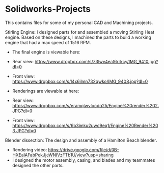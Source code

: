 # Solidworks-Projects
This contains files for some of my personal CAD and Machining projects. 

Stirling Engine: I designed parts for and assembled a moving Stirling Heat engine. Based on these designs, I machined the parts to build a working engine that had a max speed of 1516 RPM. 

- The final engine is viewable here: 
- Rear view: https://www.dropbox.com/s/z3lwv4eat6rrkcy/IMG_9410.jpg?dl=0
- Front view: https://www.dropbox.com/s/l4x6ilmn732qwko/IMG_9408.jpg?dl=0

- Renderings are viewable at here:
- Rear view: https://www.dropbox.com/s/eramqlwvlocdq25/Engine%20render%202.JPG?dl=0
- Front view: https://www.dropbox.com/s/6b3imku2uwc9eq1/Engine%20Render%203.JPG?dl=0 


Blender dissection: The design and assembly of a Hamilton Beach blender.
- Rendering video: https://drive.google.com/file/d/0B-HXEaIAFabPekJjeWNIVzFTb1U/view?usp=sharing
- I designed the motor assembly, casing, and blades and my teammates designed the other parts.
  


